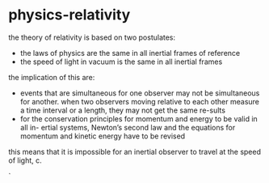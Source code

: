 # physics-relativity

the theory of relativity is based on two postulates:
- the laws of physics are the same in all inertial frames of reference
- the speed of light in vacuum is the same in all inertial frames

the implication of this are:
- events that are simultaneous for one observer may not be simultaneous for another.
  when two observers moving relative to each other measure a time interval or a length, they may not get the same re-sults
- for the conservation principles for momentum and energy to be valid in all in- ertial systems, Newton’s second law and the equations for momentum and kinetic energy have to be revised

this means that it is impossible for an inertial observer to travel at the speed of light, c.

`